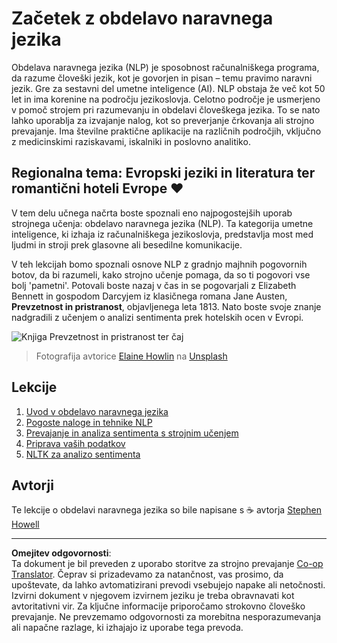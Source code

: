<!--
CO_OP_TRANSLATOR_METADATA:
{
  "original_hash": "1eb379dc2d0c9940b320732d16083778",
  "translation_date": "2025-09-05T13:52:53+00:00",
  "source_file": "6-NLP/README.md",
  "language_code": "sl"
}
-->
# Začetek z obdelavo naravnega jezika

Obdelava naravnega jezika (NLP) je sposobnost računalniškega programa, da razume človeški jezik, kot je govorjen in pisan – temu pravimo naravni jezik. Gre za sestavni del umetne inteligence (AI). NLP obstaja že več kot 50 let in ima korenine na področju jezikoslovja. Celotno področje je usmerjeno v pomoč strojem pri razumevanju in obdelavi človeškega jezika. To se nato lahko uporablja za izvajanje nalog, kot so preverjanje črkovanja ali strojno prevajanje. Ima številne praktične aplikacije na različnih področjih, vključno z medicinskimi raziskavami, iskalniki in poslovno analitiko.

## Regionalna tema: Evropski jeziki in literatura ter romantični hoteli Evrope ❤️

V tem delu učnega načrta boste spoznali eno najpogostejših uporab strojnega učenja: obdelavo naravnega jezika (NLP). Ta kategorija umetne inteligence, ki izhaja iz računalniškega jezikoslovja, predstavlja most med ljudmi in stroji prek glasovne ali besedilne komunikacije.

V teh lekcijah bomo spoznali osnove NLP z gradnjo majhnih pogovornih botov, da bi razumeli, kako strojno učenje pomaga, da so ti pogovori vse bolj 'pametni'. Potovali boste nazaj v čas in se pogovarjali z Elizabeth Bennett in gospodom Darcyjem iz klasičnega romana Jane Austen, **Prevzetnost in pristranost**, objavljenega leta 1813. Nato boste svoje znanje nadgradili z učenjem o analizi sentimenta prek hotelskih ocen v Evropi.

![Knjiga Prevzetnost in pristranost ter čaj](../../../6-NLP/images/p&p.jpg)
> Fotografija avtorice <a href="https://unsplash.com/@elaineh?utm_source=unsplash&utm_medium=referral&utm_content=creditCopyText">Elaine Howlin</a> na <a href="https://unsplash.com/s/photos/pride-and-prejudice?utm_source=unsplash&utm_medium=referral&utm_content=creditCopyText">Unsplash</a>
  
## Lekcije

1. [Uvod v obdelavo naravnega jezika](1-Introduction-to-NLP/README.md)
2. [Pogoste naloge in tehnike NLP](2-Tasks/README.md)
3. [Prevajanje in analiza sentimenta s strojnim učenjem](3-Translation-Sentiment/README.md)
4. [Priprava vaših podatkov](4-Hotel-Reviews-1/README.md)
5. [NLTK za analizo sentimenta](5-Hotel-Reviews-2/README.md)

## Avtorji 

Te lekcije o obdelavi naravnega jezika so bile napisane s ☕ avtorja [Stephen Howell](https://twitter.com/Howell_MSFT)

---

**Omejitev odgovornosti**:  
Ta dokument je bil preveden z uporabo storitve za strojno prevajanje [Co-op Translator](https://github.com/Azure/co-op-translator). Čeprav si prizadevamo za natančnost, vas prosimo, da upoštevate, da lahko avtomatizirani prevodi vsebujejo napake ali netočnosti. Izvirni dokument v njegovem izvirnem jeziku je treba obravnavati kot avtoritativni vir. Za ključne informacije priporočamo strokovno človeško prevajanje. Ne prevzemamo odgovornosti za morebitna nesporazumevanja ali napačne razlage, ki izhajajo iz uporabe tega prevoda.